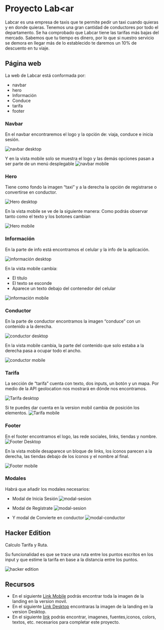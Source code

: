 # Proyecto Lab<ar

Labcar es una empresa de taxis que te permite pedir un taxi cuando quieras y en donde quieras.
Tenemos una gran cantidad de conductores por todo el departamento.
Se ha comprobado que Labcar tiene las tarifas más bajas del mercado.
Sabemos que tu tiempo es dinero, por lo que si nuestro servicio se demora en llegar más de lo establecido te daremos un 10% de descuento en tu viaje.
## Página web

La web de Labcar está conformada por:
 - navbar
 - hero
 - Información
 - Conduce
 - tarifa
 - footer

### Navbar

En el navbar encontraremos el logo y la opción de: viaja, conduce e inicia sesión.

![navbar desktop](https://i.ibb.co/H4JFWsk/Screen-Shot-2019-07-15-at-8-34-23-PM.png)

Y en la vista mobile solo se muestra el logo y las demás opciones pasan a ser parte de un menú desplegable
![navbar mobile](https://i.ibb.co/9ygyhYg/Screen-Shot-2019-07-16-at-7-59-59-AM.png)

### Hero

Tiene como fondo la imagen “taxi” y a la derecha la opción de registrarse o convertirse en conductor.

![Hero desktop](https://i.ibb.co/3hKskqt/Screen-Shot-2019-07-15-at-8-34-57-PM.png)

En la vista mobile se ve de la siguiente manera:
Como podrás observar tanto como el texto y los botones cambian 

![Hero mobile](https://i.ibb.co/LrNwGkY/Screen-Shot-2019-07-16-at-8-00-34-AM.png)

### Información

En la parte de info está encontramos el celular y la info de la aplicación.

![información desktop](https://i.ibb.co/z7mRJ0t/Screen-Shot-2019-07-15-at-8-35-14-PM.png)

En la vista mobile cambia:
- El título
- El texto se esconde
- Aparece un texto debajo del contenedor del celular

![información mobile](https://i.ibb.co/rsdx6yz/Screen-Shot-2019-07-16-at-8-00-53-AM.png)

### Conductor

En la parte de conductor encontramos la imagen “conduce” con un contenido a la derecha.

![conductor desktop](https://i.ibb.co/THpcjYd/Screen-Shot-2019-07-15-at-8-35-30-PM.png)

En la vista mobile cambia, la parte del contenido que solo estaba a la derecha pasa a ocupar todo el ancho.

![conductor mobile](https://i.ibb.co/1qbxqMS/Screen-Shot-2019-07-16-at-8-01-08-AM.png)

### Tarifa

La sección de “tarifa” cuenta con texto, dos inputs, un botón y un mapa.
Por medio de la API geolocation nos mostrará en dónde nos encontramos.

![Tarifa desktop](https://i.ibb.co/XXprZHZ/Screen-Shot-2019-07-15-at-8-35-51-PM.png)

Si te puedes dar cuenta en la version mobil cambia de posición los elementos.
![Tarifa mobile](https://i.ibb.co/SQV3DRZ/Screen-Shot-2019-07-16-at-8-02-41-AM.png)

### Footer

En el footer encontramos el logo, las rede sociales, links, tiendas y nombre.
![Footer Desktop](https://i.ibb.co/QCKRypF/Screen-Shot-2019-07-15-at-8-36-22-PM.png)

En la vista mobile desaparece un bloque de links, los íconos parecen a la derecha, las tiendas debajo de los íconos y el nombre al final.

![Footer mobile](https://i.ibb.co/LgfZ8QB/Screen-Shot-2019-07-16-at-8-03-20-AM.png)

### Modales

Habrá que añadir los modales necesarios:

- Modal de Inicia Sesión
  ![modal-sesion](https://raw.githubusercontent.com/Laboratoria/curricula-js/f659ee55eeb322341c314d7d080bb22468e9a576/04-social-network/01-css-frameworks/08-code-challenges/images/modal-inicio-sesion.png)

- Modal de Regístrate
  ![modal-sesion](https://raw.githubusercontent.com/Laboratoria/curricula-js/f659ee55eeb322341c314d7d080bb22468e9a576/04-social-network/01-css-frameworks/08-code-challenges/images/modal-registrate.png)

- Y modal de Convierte en conductor
  ![modal-conductor](https://raw.githubusercontent.com/Laboratoria/curricula-js/f659ee55eeb322341c314d7d080bb22468e9a576/04-social-network/01-css-frameworks/08-code-challenges/images/modal-conductor.png)

## Hacker Edition

Calculo Tarifa y Ruta.

Su funcionalidad es que se trace una ruta entre los puntos escritos en los input y que estime la tarifa en base a la distancia entre los puntos.

![hacker edition](https://i.ibb.co/1dWJGSR/Screen-Shot-2019-07-16-at-9-59-58-AM.png)


## Recursos
- En el siguiente 
[Link Mobile](https://raw.githubusercontent.com/AnaSalazar/curricula-js/0b700308f0c6ed452596912fcef8103b8f88386b/04-social-network/01-css-frameworks/08-code-challenges/images/v-movil.png) podrás encontrar toda la imagen de la landing en la version movil.
- En el siguiente 
[Link Desktop](https://raw.githubusercontent.com/Laboratoria/curricula-js/f659ee55eeb322341c314d7d080bb22468e9a576/04-social-network/01-css-frameworks/08-code-challenges/images/desktop.png) encontraras la imagen de la landing en la version Desktop.
- En el siguiente [link](https://drive.google.com/drive/folders/0B6QwL6rGulDteC13R1BUbXhLNTQ) podrás encontrar, imagenes, fuentes,iconos, colors, textos, etc. necesarios para completar este proyecto.
